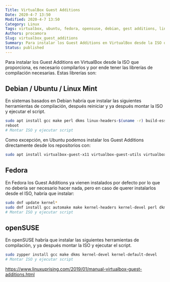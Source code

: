 ```yaml
---
Title: VirtualBox Guest Additions
Date: 2020-4-7 13:50
Modified: 2020-4-7 13:50
Category: Linux
Tags: virtualbox, ubuntu, fedora, opensuse, debian, gest additions, linux mint
Authors: procamora
Slug: virtualbox_guest_additions
Summary: Para instalar los Guest Additions en VirtualBox desde la ISO que proporciona, es necesario compilarlos y por ende tener las librerías de compilación necesarias. Estas librerías son:
Status: published
---
```




Para instalar los Guest Additions en VirtualBox desde la ISO que proporciona, es necesario compilarlos y por ende tener las librerías de compilación necesarias. Estas librerías son:







##  Debian / Ubuntu / Linux Mint


En sistemas basados en Debian habría que instalar las siguientes herramientas de compilación, después reiniciar y ya después montar la ISO y ejecutar el script.


```bash
sudo apt install gcc make perl dkms linux-headers-$(uname -r) build-essential
reboot
# Montar ISO y ejecutar script
```


Como excepción, en Ubuntu podemos instalar los Guest Additions directamente desde los repositorios con:

```bash
sudo apt install virtualbox-guest-x11 virtualbox-guest-utils virtualbox-guest-dkms
```




## Fedora

En Fedora los Guest Additions ya vienen instalados por defecto por lo que no debería ser necesario hacer nada, pero en caso de querer instalarlos desde el ISO, habría que instalar:

```bash
sudo dnf update kernel*
sudo dnf install gcc automake make kernel-headers kernel-devel perl dkms elfutils-libelf-devel
# Montar ISO y ejecutar script
```









## openSUSE

En openSUSE habría que instalar las siguientes herramientas de compilación, y ya después montar la ISO y ejecutar el script.



```bash
sudo zypper install gcc make dkms kernel-devel kernel-default-devel
# Montar ISO y ejecutar script
```









https://www.linuxuprising.com/2019/01/manual-virtualbox-guest-additions.html

